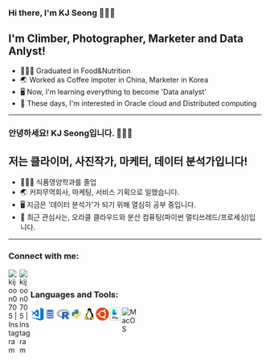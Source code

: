### Hi there, I'm KJ Seong 🙋🏻‍♂️

 ## I'm Climber, Photographer, Marketer and Data Anlyst!
 - 👨🏻‍🎓 Graduated in Food&Nutrition
 - 🌏 Worked as Coffee impoter in China, Marketer in Korea
 - 🖥 Now, I'm learning everything to become 'Data analyst'
 - 🔎 These days, I'm interested in Oracle cloud and Distributed computing

***

### 안녕하세요! KJ Seong입니다. 🙋🏻‍♂️

 ## 저는 클라이머, 사진작가, 마케터, 데이터 분석가입니다!
 - 👨🏻‍🎓 식품영양학과를 졸업
 - 🌏 커피무역회사, 마케팅, 서비스 기획으로 일했습니다. 
 - 🖥 지금은 '데이터 분석가'가 되기 위해 열심히 공부 중입니다. 
 - 🔎 최근 관심사는, 오라클 클라우드와 분산 컴퓨팅(파이썬 멀티쓰레드/프로세싱)입니다. 

***

 ### Connect with me:

 [<img align="left" alt="kijoon0705 | Instagram" width="22px" src="https://cdn.jsdelivr.net/npm/simple-icons@v3/icons/instagram.svg" />][instagram]
 [<img align="left" alt="kijoon0705 | Instagram" width="22px" src="https://ww.namu.la/s/9927ae94facd47bd023c497bc219edb9dc79845ce086d54bb595afc0f132d6a8e6497493a0e86af30462229fe7df757076df1ce4ffd46d0455c08b6dc8b14733bd1a036307a3ecc8ef400399b9f804aa5377297e66c796e9b1394f45f9a1c43d" />][blog]
 <br />

 ### Languages and Tools:

 <img align="left" alt="Visual Studio Code" width="26px" src="https://raw.githubusercontent.com/github/explore/80688e429a7d4ef2fca1e82350fe8e3517d3494d/topics/visual-studio-code/visual-studio-code.png" />
 <img align="left" alt="SQL" width="26px" src="https://raw.githubusercontent.com/github/explore/80688e429a7d4ef2fca1e82350fe8e3517d3494d/topics/sql/sql.png" />
 <img align="left" alt="R" width="26px" src="https://raw.githubusercontent.com/github/explore/80688e429a7d4ef2fca1e82350fe8e3517d3494d/topics/r/r.png" />
 <img align="left" alt="Python" width="26px" src="https://raw.githubusercontent.com/github/explore/80688e429a7d4ef2fca1e82350fe8e3517d3494d/topics/python/python.png" />
 <img align="left" alt="Linux" width="26px" src="https://raw.githubusercontent.com/github/explore/80688e429a7d4ef2fca1e82350fe8e3517d3494d/topics/linux/linux.png" />
 <img align="left" alt="ubuntu" width="26px" src="https://raw.githubusercontent.com/github/explore/80688e429a7d4ef2fca1e82350fe8e3517d3494d/topics/ubuntu/ubuntu.png" />
 <img align="left" alt="MacOS" width="26px" src="https://raw.githubusercontent.com/github/explore/80688e429a7d4ef2fca1e82350fe8e3517d3494d/topics/macos/macos.png" />
 <img align="left" alt="MacOS" width="32px" src="https://pandas.pydata.org/static/img/pandas_secondary.svg" />
 
 <br />


 [instagram]: https://www.instagram.com/kijoon0705/
 [blog]: https://blog.naver.com/kijoon0705/
 
